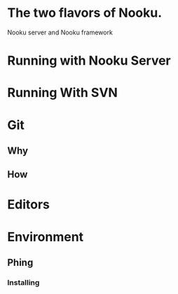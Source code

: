# The two flavors of Nooku.

Nooku server and Nooku framework    

# Running with Nooku Server

# Running With SVN  

                           
# Git

## Why 
## How  

# Editors 

# Environment

## Phing

### Installing
